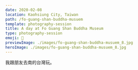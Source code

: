 ```yaml
---
date: 2020-02-08
location: Kaohsiung City, Taiwan
path: /fo-guang-shan-buddha-musuem
template: photography-session
title: A day at Fo Guang Shan Buddha Museum
type: photography-session
emoji: 🚣‍
previewImage: ./images/fo-guang-shan-buddha-musuem_8.jpg
heroImage: ./images/fo-guang-shan-buddha-musuem_8.jpg
---
```


我跟朋友去南的台灣玩。
